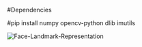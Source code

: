 #Dependencies

#pip install numpy opencv-python dlib imutils

![Face-Landmark-Representation](https://user-images.githubusercontent.com/33606081/110632826-1e2b0200-81b9-11eb-882e-0cfb5f550bb8.png)




